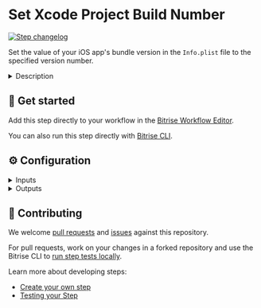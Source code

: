 # Set Xcode Project Build Number

[![Step changelog](https://shields.io/github/v/release/bitrise-io/set-xcode-build-number?include_prereleases&label=changelog&color=blueviolet)](https://github.com/bitrise-io/set-xcode-build-number/releases)

Set the value of your iOS app's bundle version in the `Info.plist` file to the specified version number.

<details>
<summary>Description</summary>

Set the value of your iOS app's bundle version in the `Info.plist` file to the specified version number. A great
way to keep track of versions when submitting bug reports.

If your IPA contains multiple build targets, they need to have the same version number as your app's main target has.
In that case, you need to add this Step to your Workflow for each build target: if you have, say, three targets, you need to have three instances of this Step in your Workflow.
If there are targets with different version numbers the app cannot be submitted for App Review or Beta App Review.

### Configuring the Step 

1. In your Xcode project, set the Generate Info.plist File to No, under PROJECT and TARGETS on the Build Settings tab.
1. Manually create the `Info.plist` file and check it into source control. Make sure you have all the necessary keys defined in the file.
1. Configure this step by pointing the **Info.plist file path** input to the `Info.plist` file in the source repo.
1. Add a value in the Build Number input. 
   This sets the CFBundleVersion key to the specified value in the `Info.plist` file. The default value is the `$BITRISE_BUILD_NUMBER` Environment Variable.
1. Optionally, add a value in the Version Number input. This will set the `CFBundleShortVersionString` key to the specified value in the `Info.plist` file. This input is not required.

### Useful links 

- [Build numbering and app versioning](https://devcenter.bitrise.io/builds/build-numbering-and-app-versioning/#setting-the-cfbundleversion-and-cfbundleshortversionstring-of-an-ios-app)
- [CFBundleversion in Apple documentation](https://developer.apple.com/documentation/bundleresources/information_property_list/cfbundleversion)

### Related Steps 

- [Xcode Archive & Export for iOS](https://www.bitrise.io/integrations/steps/xcode-archive)
- [Set Android Manifest Version Code and Name](https://www.bitrise.io/integrations/steps/set-android-manifest-versions)
</details>

## 🧩 Get started

Add this step directly to your workflow in the [Bitrise Workflow Editor](https://devcenter.bitrise.io/steps-and-workflows/steps-and-workflows-index/).

You can also run this step directly with [Bitrise CLI](https://github.com/bitrise-io/bitrise).

## ⚙️ Configuration

<details>
<summary>Inputs</summary>

| Key | Description | Flags | Default |
| --- | --- | --- | --- |
| `plist_path` | Path to the given target's Info.plist file. You need to use this Step for each archivable target of your project.  **NOTE:**<br/> If your IPA contains multiple build targets, they would need to have the same version number as your app's main target has.<br/> You need to add this Step to your Workflow for each build target: if you have, say, three targets, you need to have three instances of this Step in your Workflow. If there are targets with different version numbers the app cannot be submitted for App Review or Beta App Review.  | required |  |
| `build_version` | Set the CFBundleVersion to this value. You can find this in Xcode: - Select your project in the **Project navigator** - Go to the **General** tab and then the **Identity** section - **Build field**  | required | `$BITRISE_BUILD_NUMBER` |
| `build_version_offset` | This offset will be added to `build_version` input's value.  |  |  |
| `build_short_version_string` | Set the CFBundleShortVersionString to this value. You can find this in Xcode: - Select your project in the **Project navigator** - Go to the **General** tab and then the **Identity** section - **Version field**  |  |  |
</details>

<details>
<summary>Outputs</summary>

| Environment Variable | Description |
| --- | --- |
| `XCODE_BUNDLE_VERSION` | The bundle version used in the Info.plist file |
</details>

## 🙋 Contributing

We welcome [pull requests](https://github.com/bitrise-io/set-xcode-build-number/pulls) and [issues](https://github.com/bitrise-io/set-xcode-build-number/issues) against this repository.

For pull requests, work on your changes in a forked repository and use the Bitrise CLI to [run step tests locally](https://devcenter.bitrise.io/bitrise-cli/run-your-first-build/).

Learn more about developing steps:

- [Create your own step](https://devcenter.bitrise.io/contributors/create-your-own-step/)
- [Testing your Step](https://devcenter.bitrise.io/contributors/testing-and-versioning-your-steps/)
